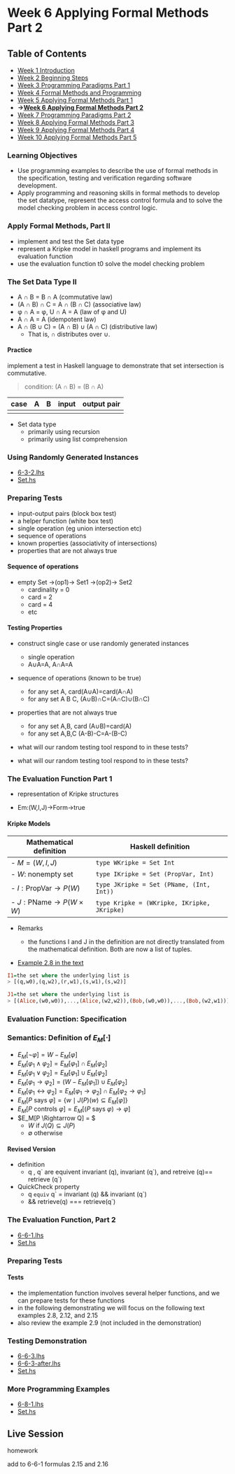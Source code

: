 # Week 6 Applying Formal Methods Part 2
## Table of Contents
- [Week 1 Introduction](../week1/README.md)
- [Week 2 Beginning Steps](../week2/README.md)
- [Week 3 Programming Paradigms Part 1](../week3/README.md)
- [Week 4 Formal Methods and Programming](../week4/README.md)
- [Week 5 Applying Formal Methods Part 1](../week5/README.md)
- **&rarr;[Week 6 Applying Formal Methods Part 2](README.md)**
- [Week 7 Programming Paradigms Part 2](../week7/README.md)
- [Week 8 Applying Formal Methods Part 3](../week8/README.md)
- [Week 9 Applying Formal Methods Part 4](../week9/README.md)
- [Week 10 Applying Formal Methods Part 5](../week10/README.md)

### Learning Objectives

- Use programming examples to describe the use of formal methods in the specification, testing and verification regarding software development.
- Apply programming and reasoning skills in formal methods to develop the set datatype, represent the access control formula and to solve the model checking problem in access control logic.

### Apply Formal Methods, Part II

- implement and test the Set data type
- represent a Kripke model in haskell programs and implement its evaluation function
- use the evaluation function t0 solve the model checking problem


### The Set Data Type II

- A ∩ B = B ∩ A (commutative law)
- (A ∩ B) ∩ C = A ∩ (B ∩ C) (associative law)
- φ ∩ A = φ, U ∩ A = A (law of φ and U)
- A ∩ A = A (idempotent law)
- A ∩ (B ∪ C) = (A ∩ B) ∪ (A ∩ C) (distributive law)
  - That is, ∩ distributes over ∪.


#### Practice

implement a test in Haskell language to demonstrate that set intersection is commutative.

> condition: (A &cap; B) = (B &cap; A)

|case|A|B|input|output pair|
|--|--|--|--|--|
||||||

- Set data type
  - primarily using recursion
  - primarily using list comprehension


### Using Randomly Generated Instances

- [6-3-2.lhs](./6-3-2/6-3-2.lhs)
- [Set.hs](./6-3-2/Set.hs)

### Preparing Tests

- input-output pairs (block box test)
- a helper function (white box test)
- single operation (eg union intersection etc)
- sequence of operations
- known properties (associativity of intersections)
- properties that are not always true


#### Sequence of operations

- empty Set &rarr;(op1)&rarr; Set1 &rarr;(op2)&rarr; Set2
  - cardinality = 0
  - card = 2
  - card = 4
  - etc

#### Testing Properties
- construct single case or use randomly generated instances
  - single operation
  - A&cup;A=A, A&cap;A=A

- sequence of operations (known to be true)
  - for any set A, card(A&cup;A)=card(A&cap;A)
  - for any set A B C, (A&cup;B)&cap;C=(A&cap;C)&cup;(B&cap;C)

- properties that are not always true
  - for any set A,B, card (A&cup;B)=card(A)
  - for any set A,B,C (A-B)-C=A-(B-C)
- what will our random testing tool respond to in these tests?

- what will our random testing tool respond to in these tests?


### The Evaluation Function Part 1

- representation of Kripke structures

- &Epsilon;m:(W,I,J)&rarr;Form&rarr;true

#### Kripke Models

| Mathematical definition | Haskell definition |
|-------------------------|---------------------|
| - $M = (W, I, J)$ | `type WKripke = Set Int` |
| - $W$: nonempty set | `type IKripke = Set (PropVar, Int)` |
| - $I : \text{PropVar} \rightarrow P(W)$ | `type JKripke = Set (PName, (Int, Int))` |
| - $J : \text{PName} \rightarrow P(W\times{W})$ | `type Kripke = (WKripke, IKripke, JKripke)` |

- Remarks
  - the functions I and J in the definition are not directly translated from the mathematical definition. Both are now a list of tuples.

- [Example 2.8 in the text](/acst_ch2.pdf)

```hs
I1=the set where the underlying list is
> [(q,w0),(q,w2),(r,w1),(s,w1),(s,w2)]

J1=the set where the underlying list is 
> [(Alice,(w0,w0)),...,(Alice,(w2,w2)),(Bob,(w0,w0)),...,(Bob,(w2,w1))]
```

### Evaluation Function: Specification
### Semantics: Definition of $E_M \left[ \cdot \right]$

- $E_M[\neg \varphi]  = W - E_M[\varphi]$
- $E_M[\varphi_1 \land \varphi_2]  = E_M[\varphi_1] \cap E_M[\varphi_2]$
- $E_M[\varphi_1 \lor \varphi_2]  = E_M[\varphi_1] \cup E_M[\varphi_2]$
- $E_M[\varphi_1 \rightarrow \varphi_2]  = (W - E_M[\varphi_1]) \cup E_M[\varphi_2]$
- $E_M[\varphi_1 \leftrightarrow \varphi_2]  = E_M[\varphi_1 \rightarrow \varphi_2] \cap E_M[\varphi_2 \rightarrow \varphi_1]$
- $E_M[P \text{ says } \varphi]  = \{ w \mid J(P)(w) \subseteq E_M[\varphi] \}$
- $E_M[P \text{ controls } \varphi]  = E_M[(P \text{ says } \varphi) \rightarrow \varphi]$
- $E_M[P \Rightarrow Q] = $
  - $W \text{ if } J(Q) \subseteq J(P)$
  - $\emptyset{} \text{ otherwise}$
 

#### Revised Version
- definition 
  - q , q\` are equivent invariant (q), invariant (q\`), and retreive (q)== retrieve (q`)
- QuickCheck property 
  - q `equiv` q\` = invariant (q) && invariant (q\`)
  - && retrieve(q) === retrieve(q`)

### The Evaluation Function, Part 2

- [6-6-1.lhs](./6-6-1/6-6-1.lhs)
- [Set.hs](./6-6-1/Set.hs)

### Preparing Tests

#### Tests

- the implementation function involves several helper functions, and we can prepare tests for these functions
- in the following demonstrating we will focus on the following text examples 2.8, 2.12, and 2.15
- also review the example 2.9 (not included in the demonstration)


### Testing Demonstration

- [6-6-3.lhs](./6-6-3/6-6-3.lhs)
- [6-6-3-after.lhs](./6-6-3/6-6-3-after.lhs)
- [Set.hs](./6-6-3/Set.hs)

### More Programming Examples

- [6-8-1.lhs](./6-8-1.lhs)
- [Set.hs](./Set.hs)


## Live Session

homework

add to 6-6-1 formulas 2.15 and 2.16